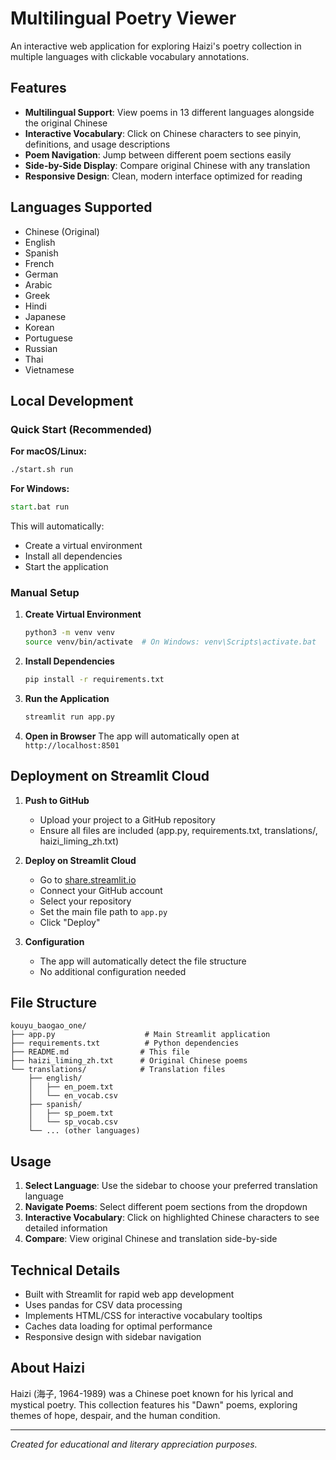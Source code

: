 # Multilingual Poetry Viewer

An interactive web application for exploring Haizi's poetry collection in multiple languages with clickable vocabulary annotations.

## Features

- **Multilingual Support**: View poems in 13 different languages alongside the original Chinese
- **Interactive Vocabulary**: Click on Chinese characters to see pinyin, definitions, and usage descriptions
- **Poem Navigation**: Jump between different poem sections easily
- **Side-by-Side Display**: Compare original Chinese with any translation
- **Responsive Design**: Clean, modern interface optimized for reading

## Languages Supported

- Chinese (Original)
- English
- Spanish
- French
- German
- Arabic
- Greek
- Hindi
- Japanese
- Korean
- Portuguese
- Russian
- Thai
- Vietnamese

## Local Development

### Quick Start (Recommended)

**For macOS/Linux:**
```bash
./start.sh run
```

**For Windows:**
```cmd
start.bat run
```

This will automatically:
- Create a virtual environment
- Install all dependencies
- Start the application

### Manual Setup

1. **Create Virtual Environment**
   ```bash
   python3 -m venv venv
   source venv/bin/activate  # On Windows: venv\Scripts\activate.bat
   ```

2. **Install Dependencies**
   ```bash
   pip install -r requirements.txt
   ```

3. **Run the Application**
   ```bash
   streamlit run app.py
   ```

4. **Open in Browser**
   The app will automatically open at `http://localhost:8501`

## Deployment on Streamlit Cloud

1. **Push to GitHub**
   - Upload your project to a GitHub repository
   - Ensure all files are included (app.py, requirements.txt, translations/, haizi_liming_zh.txt)

2. **Deploy on Streamlit Cloud**
   - Go to [share.streamlit.io](https://share.streamlit.io)
   - Connect your GitHub account
   - Select your repository
   - Set the main file path to `app.py`
   - Click "Deploy"

3. **Configuration**
   - The app will automatically detect the file structure
   - No additional configuration needed

## File Structure

```
kouyu_baogao_one/
├── app.py                    # Main Streamlit application
├── requirements.txt          # Python dependencies
├── README.md                # This file
├── haizi_liming_zh.txt      # Original Chinese poems
└── translations/            # Translation files
    ├── english/
    │   ├── en_poem.txt
    │   └── en_vocab.csv
    ├── spanish/
    │   ├── sp_poem.txt
    │   └── sp_vocab.csv
    └── ... (other languages)
```

## Usage

1. **Select Language**: Use the sidebar to choose your preferred translation language
2. **Navigate Poems**: Select different poem sections from the dropdown
3. **Interactive Vocabulary**: Click on highlighted Chinese characters to see detailed information
4. **Compare**: View original Chinese and translation side-by-side

## Technical Details

- Built with Streamlit for rapid web app development
- Uses pandas for CSV data processing
- Implements HTML/CSS for interactive vocabulary tooltips
- Caches data loading for optimal performance
- Responsive design with sidebar navigation

## About Haizi

Haizi (海子, 1964-1989) was a Chinese poet known for his lyrical and mystical poetry. This collection features his "Dawn" poems, exploring themes of hope, despair, and the human condition.

---

*Created for educational and literary appreciation purposes.*
